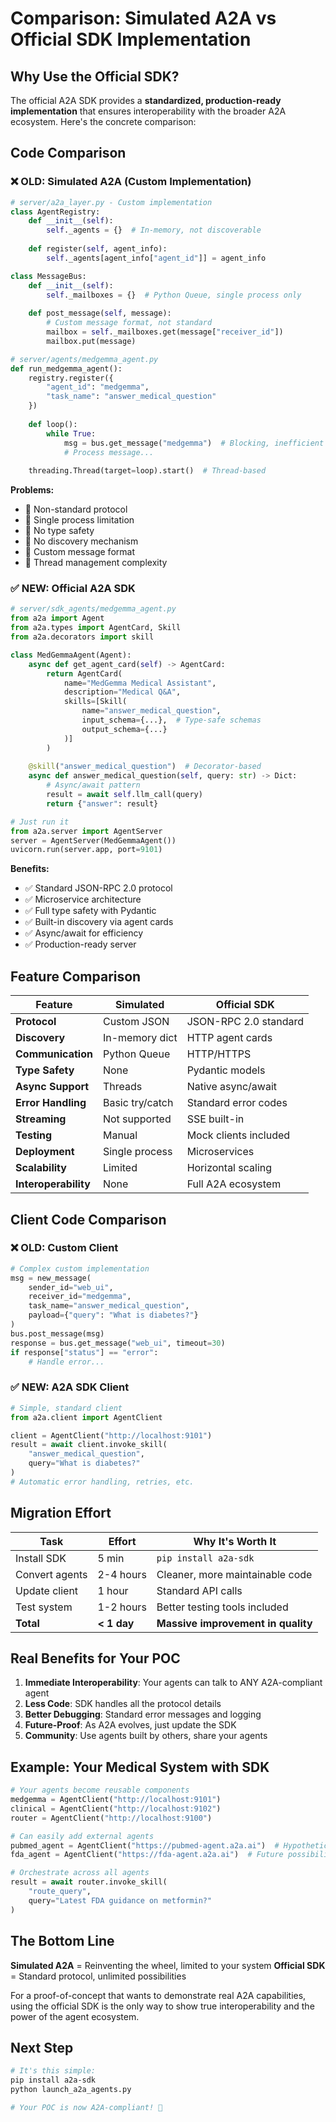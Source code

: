 # Comparison: Simulated A2A vs Official SDK Implementation

## Why Use the Official SDK?

The official A2A SDK provides a **standardized, production-ready implementation** that ensures interoperability with the broader A2A ecosystem. Here's the concrete comparison:

## Code Comparison

### ❌ OLD: Simulated A2A (Custom Implementation)

```python
# server/a2a_layer.py - Custom implementation
class AgentRegistry:
    def __init__(self):
        self._agents = {}  # In-memory, not discoverable
    
    def register(self, agent_info):
        self._agents[agent_info["agent_id"]] = agent_info

class MessageBus:
    def __init__(self):
        self._mailboxes = {}  # Python Queue, single process only
    
    def post_message(self, message):
        # Custom message format, not standard
        mailbox = self._mailboxes.get(message["receiver_id"])
        mailbox.put(message)

# server/agents/medgemma_agent.py
def run_medgemma_agent():
    registry.register({
        "agent_id": "medgemma",
        "task_name": "answer_medical_question"
    })
    
    def loop():
        while True:
            msg = bus.get_message("medgemma")  # Blocking, inefficient
            # Process message...
    
    threading.Thread(target=loop).start()  # Thread-based
```

**Problems:**
- 🔴 Non-standard protocol
- 🔴 Single process limitation
- 🔴 No type safety
- 🔴 No discovery mechanism
- 🔴 Custom message format
- 🔴 Thread management complexity

### ✅ NEW: Official A2A SDK

```python
# server/sdk_agents/medgemma_agent.py
from a2a import Agent
from a2a.types import AgentCard, Skill
from a2a.decorators import skill

class MedGemmaAgent(Agent):
    async def get_agent_card(self) -> AgentCard:
        return AgentCard(
            name="MedGemma Medical Assistant",
            description="Medical Q&A",
            skills=[Skill(
                name="answer_medical_question",
                input_schema={...},  # Type-safe schemas
                output_schema={...}
            )]
        )
    
    @skill("answer_medical_question")  # Decorator-based
    async def answer_medical_question(self, query: str) -> Dict:
        # Async/await pattern
        result = await self.llm_call(query)
        return {"answer": result}

# Just run it
from a2a.server import AgentServer
server = AgentServer(MedGemmaAgent())
uvicorn.run(server.app, port=9101)
```

**Benefits:**
- ✅ Standard JSON-RPC 2.0 protocol
- ✅ Microservice architecture
- ✅ Full type safety with Pydantic
- ✅ Built-in discovery via agent cards
- ✅ Async/await for efficiency
- ✅ Production-ready server

## Feature Comparison

| Feature | Simulated | Official SDK |
|---------|-----------|--------------|
| **Protocol** | Custom JSON | JSON-RPC 2.0 standard |
| **Discovery** | In-memory dict | HTTP agent cards |
| **Communication** | Python Queue | HTTP/HTTPS |
| **Type Safety** | None | Pydantic models |
| **Async Support** | Threads | Native async/await |
| **Error Handling** | Basic try/catch | Standard error codes |
| **Streaming** | Not supported | SSE built-in |
| **Testing** | Manual | Mock clients included |
| **Deployment** | Single process | Microservices |
| **Scalability** | Limited | Horizontal scaling |
| **Interoperability** | None | Full A2A ecosystem |

## Client Code Comparison

### ❌ OLD: Custom Client

```python
# Complex custom implementation
msg = new_message(
    sender_id="web_ui",
    receiver_id="medgemma",
    task_name="answer_medical_question",
    payload={"query": "What is diabetes?"}
)
bus.post_message(msg)
response = bus.get_message("web_ui", timeout=30)
if response["status"] == "error":
    # Handle error...
```

### ✅ NEW: A2A SDK Client

```python
# Simple, standard client
from a2a.client import AgentClient

client = AgentClient("http://localhost:9101")
result = await client.invoke_skill(
    "answer_medical_question",
    query="What is diabetes?"
)
# Automatic error handling, retries, etc.
```

## Migration Effort

| Task | Effort | Why It's Worth It |
|------|--------|-------------------|
| Install SDK | 5 min | `pip install a2a-sdk` |
| Convert agents | 2-4 hours | Cleaner, more maintainable code |
| Update client | 1 hour | Standard API calls |
| Test system | 1-2 hours | Better testing tools included |
| **Total** | **< 1 day** | **Massive improvement in quality** |

## Real Benefits for Your POC

1. **Immediate Interoperability**: Your agents can talk to ANY A2A-compliant agent
2. **Less Code**: SDK handles all the protocol details
3. **Better Debugging**: Standard error messages and logging
4. **Future-Proof**: As A2A evolves, just update the SDK
5. **Community**: Use agents built by others, share your agents

## Example: Your Medical System with SDK

```python
# Your agents become reusable components
medgemma = AgentClient("http://localhost:9101")
clinical = AgentClient("http://localhost:9102")
router = AgentClient("http://localhost:9100")

# Can easily add external agents
pubmed_agent = AgentClient("https://pubmed-agent.a2a.ai")  # Hypothetical
fda_agent = AgentClient("https://fda-agent.a2a.ai")  # Future possibility

# Orchestrate across all agents
result = await router.invoke_skill(
    "route_query",
    query="Latest FDA guidance on metformin?"
)
```

## The Bottom Line

**Simulated A2A** = Reinventing the wheel, limited to your system
**Official SDK** = Standard protocol, unlimited possibilities

For a proof-of-concept that wants to demonstrate real A2A capabilities, using the official SDK is the only way to show true interoperability and the power of the agent ecosystem.

## Next Step

```bash
# It's this simple:
pip install a2a-sdk
python launch_a2a_agents.py

# Your POC is now A2A-compliant! 🎉
```
